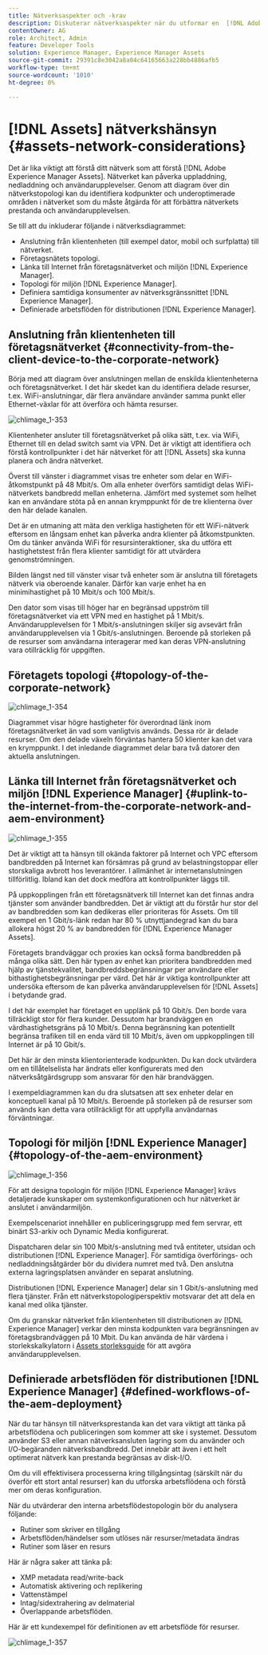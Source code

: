 ```yaml
---
title: Nätverksaspekter och -krav
description: Diskuterar nätverksaspekter när du utformar en  [!DNL Adobe Experience Manager Assets] distribution.
contentOwner: AG
role: Architect, Admin
feature: Developer Tools
solution: Experience Manager, Experience Manager Assets
source-git-commit: 29391c8e3042a8a04c64165663a228bb4886afb5
workflow-type: tm+mt
source-wordcount: '1010'
ht-degree: 0%

---
```


# [!DNL Assets] nätverkshänsyn {#assets-network-considerations}

Det är lika viktigt att förstå ditt nätverk som att förstå [!DNL Adobe Experience Manager Assets]. Nätverket kan påverka uppladdning, nedladdning och användarupplevelser. Genom att diagram över din nätverkstopologi kan du identifiera kodpunkter och underoptimerade områden i nätverket som du måste åtgärda för att förbättra nätverkets prestanda och användarupplevelsen.

Se till att du inkluderar följande i nätverksdiagrammet:

* Anslutning från klientenheten (till exempel dator, mobil och surfplatta) till nätverket.
* Företagsnätets topologi.
* Länka till Internet från företagsnätverket och miljön [!DNL Experience Manager].
* Topologi för miljön [!DNL Experience Manager].
* Definiera samtidiga konsumenter av nätverksgränssnittet [!DNL Experience Manager].
* Definierade arbetsflöden för distributionen [!DNL Experience Manager].

## Anslutning från klientenheten till företagsnätverket {#connectivity-from-the-client-device-to-the-corporate-network}

Börja med att diagram över anslutningen mellan de enskilda klientenheterna och företagsnätverket. I det här skedet kan du identifiera delade resurser, t.ex. WiFi-anslutningar, där flera användare använder samma punkt eller Ethernet-växlar för att överföra och hämta resurser.

![chlimage_1-353](assets/chlimage_1-353.png)

Klientenheter ansluter till företagsnätverket på olika sätt, t.ex. via WiFi, Ethernet till en delad switch samt via VPN. Det är viktigt att identifiera och förstå kontrollpunkter i det här nätverket för att [!DNL Assets] ska kunna planera och ändra nätverket.

Överst till vänster i diagrammet visas tre enheter som delar en WiFi-åtkomstpunkt på 48 Mbit/s. Om alla enheter överförs samtidigt delas WiFi-nätverkets bandbredd mellan enheterna. Jämfört med systemet som helhet kan en användare stöta på en annan krymppunkt för de tre klienterna över den här delade kanalen.

Det är en utmaning att mäta den verkliga hastigheten för ett WiFi-nätverk eftersom en långsam enhet kan påverka andra klienter på åtkomstpunkten. Om du tänker använda WiFi för resursinteraktioner, ska du utföra ett hastighetstest från flera klienter samtidigt för att utvärdera genomströmningen.

Bilden längst ned till vänster visar två enheter som är anslutna till företagets nätverk via oberoende kanaler. Därför kan varje enhet ha en minimihastighet på 10 Mbit/s och 100 Mbit/s.

Den dator som visas till höger har en begränsad uppström till företagsnätverket via ett VPN med en hastighet på 1 Mbit/s. Användarupplevelsen för 1 Mbit/s-anslutningen skiljer sig avsevärt från användarupplevelsen via 1 Gbit/s-anslutningen. Beroende på storleken på de resurser som användarna interagerar med kan deras VPN-anslutning vara otillräcklig för uppgiften.

## Företagets topologi {#topology-of-the-corporate-network}

![chlimage_1-354](assets/chlimage_1-354.png)

Diagrammet visar högre hastigheter för överordnad länk inom företagsnätverket än vad som vanligtvis används. Dessa rör är delade resurser. Om den delade växeln förväntas hantera 50 klienter kan det vara en krymppunkt. I det inledande diagrammet delar bara två datorer den aktuella anslutningen.

## Länka till Internet från företagsnätverket och miljön [!DNL Experience Manager] {#uplink-to-the-internet-from-the-corporate-network-and-aem-environment}

![chlimage_1-355](assets/chlimage_1-355.png)

Det är viktigt att ta hänsyn till okända faktorer på Internet och VPC eftersom bandbredden på Internet kan försämras på grund av belastningstoppar eller storskaliga avbrott hos leverantörer. I allmänhet är internetanslutningen tillförlitlig. Ibland kan det dock medföra att kontrollpunkter läggs till.

På uppkopplingen från ett företagsnätverk till Internet kan det finnas andra tjänster som använder bandbredden. Det är viktigt att du förstår hur stor del av bandbredden som kan dedikeras eller prioriteras för Assets. Om till exempel en 1 Gbit/s-länk redan har 80 % utnyttjandegrad kan du bara allokera högst 20 % av bandbredden för [!DNL Experience Manager Assets].

Företagets brandväggar och proxies kan också forma bandbredden på många olika sätt. Den här typen av enhet kan prioritera bandbredden med hjälp av tjänstekvalitet, bandbreddsbegränsningar per användare eller bithastighetsbegränsningar per värd. Det här är viktiga kontrollpunkter att undersöka eftersom de kan påverka användarupplevelsen för [!DNL Assets] i betydande grad.

I det här exemplet har företaget en upplänk på 10 Gbit/s. Den borde vara tillräckligt stor för flera kunder. Dessutom har brandväggen en värdhastighetsgräns på 10 Mbit/s. Denna begränsning kan potentiellt begränsa trafiken till en enda värd till 10 Mbit/s, även om uppkopplingen till Internet är på 10 Gbit/s.

Det här är den minsta klientorienterade kodpunkten. Du kan dock utvärdera om en tillåtelselista har ändrats eller konfigurerats med den nätverksåtgärdsgrupp som ansvarar för den här brandväggen.

I exempeldiagrammen kan du dra slutsatsen att sex enheter delar en konceptuell kanal på 10 Mbit/s. Beroende på storleken på de resurser som används kan detta vara otillräckligt för att uppfylla användarnas förväntningar.

## Topologi för miljön [!DNL Experience Manager] {#topology-of-the-aem-environment}

![chlimage_1-356](assets/chlimage_1-356.png)

För att designa topologin för miljön [!DNL Experience Manager] krävs detaljerade kunskaper om systemkonfigurationen och hur nätverket är anslutet i användarmiljön.

Exempelscenariot innehåller en publiceringsgrupp med fem servrar, ett binärt S3-arkiv och Dynamic Media konfigurerat.

Dispatcharen delar sin 100 Mbit/s-anslutning med två entiteter, utsidan och distributionen [!DNL Experience Manager]. För samtidiga överförings- och nedladdningsåtgärder bör du dividera numret med två. Den anslutna externa lagringsplatsen använder en separat anslutning.

Distributionen [!DNL Experience Manager] delar sin 1 Gbit/s-anslutning med flera tjänster. Från ett nätverkstopologiperspektiv motsvarar det att dela en kanal med olika tjänster.

Om du granskar nätverket från klientenheten till distributionen av [!DNL Experience Manager] verkar den minsta kodpunkten vara begränsningen av företagsbrandväggen på 10 Mbit. Du kan använda de här värdena i storlekskalkylatorn i [Assets storleksguide](assets-sizing-guide.md) för att avgöra användarupplevelsen.

## Definierade arbetsflöden för distributionen [!DNL Experience Manager] {#defined-workflows-of-the-aem-deployment}

När du tar hänsyn till nätverksprestanda kan det vara viktigt att tänka på arbetsflödena och publiceringen som kommer att ske i systemet. Dessutom använder S3 eller annan nätverksansluten lagring som du använder och I/O-begäranden nätverksbandbredd. Det innebär att även i ett helt optimerat nätverk kan prestanda begränsas av disk-I/O.

Om du vill effektivisera processerna kring tillgångsintag (särskilt när du överför ett stort antal resurser) kan du utforska arbetsflödena och förstå mer om deras konfiguration.

När du utvärderar den interna arbetsflödestopologin bör du analysera följande:

* Rutiner som skriver en tillgång
* Arbetsflöden/händelser som utlöses när resurser/metadata ändras
* Rutiner som läser en resurs

Här är några saker att tänka på:

* XMP metadata read/write-back
* Automatisk aktivering och replikering
* Vattenstämpel
* Intag/sidextrahering av delmaterial
* Överlappande arbetsflöden.

Här är ett kundexempel för definitionen av ett arbetsflöde för resurser.

![chlimage_1-357](assets/chlimage_1-357.png)
